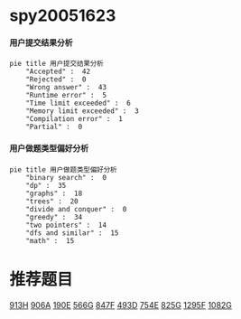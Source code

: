 # spy20051623

<!-- tabs:start -->



#### **用户提交结果分析**

```mermaid
pie title 用户提交结果分析
    "Accepted" :  42
    "Rejected" :  0
    "Wrong answer" :  43
    "Runtime error" :  5
    "Time limit exceeded" :  6
    "Memory limit exceeded" :  3
    "Compilation error" :  1
    "Partial" :  0
```

#### **用户做题类型偏好分析**

```mermaid
pie title 用户做题类型偏好分析
    "binary search" :  0
    "dp" :  35
    "graphs" :  18
    "trees" :  20
    "divide and conquer" :  0
    "greedy" :  34
    "two pointers" :  14
    "dfs and similar" :  15
    "math" :  15
```



<!-- tabs:end -->
# 推荐题目
[913H](https://codeforces.com/contest/913/problem/H)
[906A](https://codeforces.com/contest/906/problem/A)
[190E](https://codeforces.com/contest/190/problem/E)
[566G](https://codeforces.com/contest/566/problem/G)
[847F](https://codeforces.com/contest/847/problem/F)
[493D](https://codeforces.com/contest/493/problem/D)
[754E](https://codeforces.com/contest/754/problem/E)
[825G](https://codeforces.com/contest/825/problem/G)
[1295F](https://codeforces.com/contest/1295/problem/F)
[1082G](https://codeforces.com/contest/1082/problem/G)
